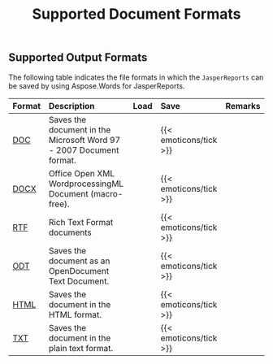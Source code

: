 ﻿---
title: Supported Document Formats
second_title: Aspose.Words for JasperReports
articleTitle: Supported Document Formats
linktitle: Supported Document Formats
description: "The following table indicates the file formats in which the `JasperReports` can be saved by using Aspose.Words for JasperReports."
type: docs
weight: 20
url: /jasperreports/supported-document-formats/
---

## Supported Output Formats

The following table indicates the file formats in which the `JasperReports` can be saved by using Aspose.Words for JasperReports.

| Format | Description | Load | Save | Remarks |
| :- | :- | :- | :- | :- |
| [DOC](https://docs.fileformat.com/word-processing/doc/) | Saves the document in the Microsoft Word 97 - 2007 Document format. |  | {{< emoticons/tick >}} |  |
| [DOCX](https://docs.fileformat.com/word-processing/docx/) | Office Open XML WordprocessingML Document (macro-free). |  | {{< emoticons/tick >}} |  |
| [RTF](https://docs.fileformat.com/word-processing/rtf/) | Rich Text Format documents |  | {{< emoticons/tick >}} |  |
| [ODT](https://docs.fileformat.com/word-processing/odt/) | Saves the document as an OpenDocument Text Document. |  | {{< emoticons/tick >}} |  |
| [HTML](https://docs.fileformat.com/web/html/) | Saves the document in the HTML format. |  | {{< emoticons/tick >}} |  |
| [TXT](https://docs.fileformat.com/word-processing/txt/) | Saves the document in the plain text format. |  | {{< emoticons/tick >}} |  |

